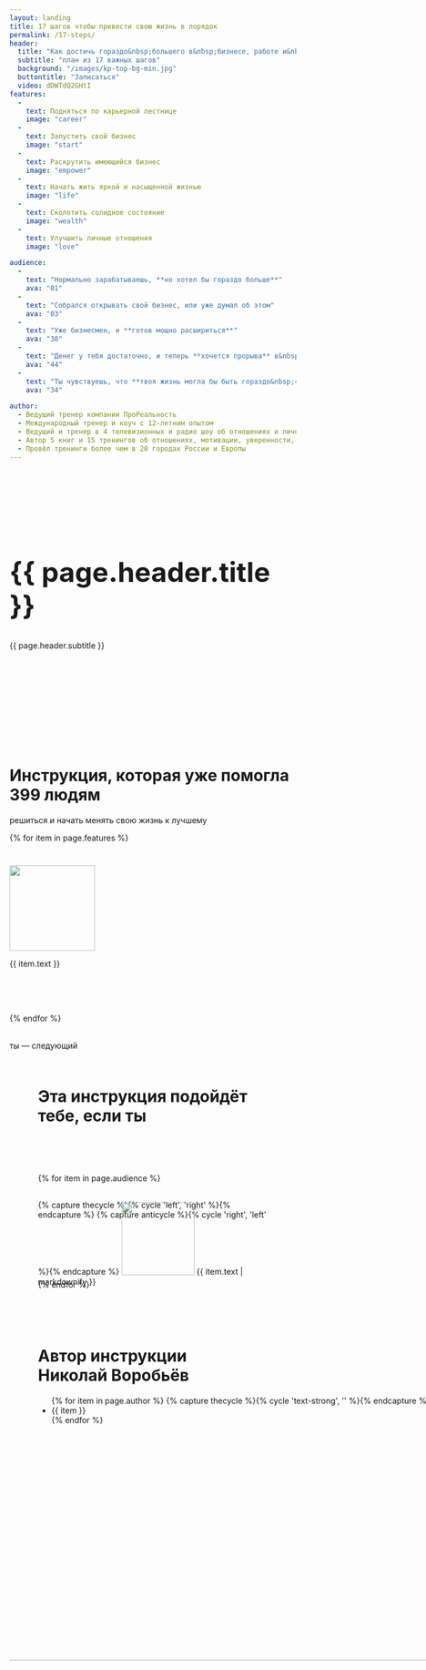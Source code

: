 ```yaml
---
layout: landing
title: 17 шагов чтобы привести свою жизнь в порядок
permalink: /17-steps/
header: 
  title: "Как достичь гораздо&nbsp;большего в&nbsp;бизнесе, работе и&nbsp;жизни"
  subtitle: "план из 17 важных шагов"
  background: "/images/kp-top-bg-min.jpg"
  buttontitle: "Записаться"
  video: dDWTdQ2GHtI
features: 
  -
    text: Подняться по карьерной лестнице
    image: "career"
  -
    text: Запустить свой бизнес
    image: "start"
  -
    text: Раскрутить имеющийся бизнес
    image: "empower"
  -
    text: Начать жить яркой и насыщенной жизнью
    image: "life"
  -
    text: Сколотить солидное состояние
    image: "wealth"
  -
    text: Улучшить личные отношения
    image: "love"

audience:
  -
    text: "Нормально зарабатываешь, **но хотел бы гораздо больше**"
    ava: "01"
  -
    text: "Собрался открывать свой бизнес, или уже думал об этом"
    ava: "03"
  -
    text: "Уже бизнесмен, и **готов мощно расшириться**"
    ava: "38"
  -
    text: "Денег у тебя достаточно, и теперь **хочется прорыва** в&nbsp;других областях жизни тоже"
    ava: "44"
  -
    text: "Ты чувствуешь, что **твоя жизнь могла бы быть гораздо&nbsp;«вкуснее»**"
    ava: "34"

author:
  - Ведущий тренер компании ПроРеальность
  - Международный тренер и коуч с 12-летним опытом
  - Ведущий и тренер в 4 телевизионных и радио шоу об отношениях и личной эффективности
  - Автор 5 книг и 15 тренингов об отношениях, мотивации, уверенности, бизнесе, продажах и личной эффективности
  - Провёл тренинги более чем в 20 городах России и Европы
---
```


<style type="text/css">
  header { display: none; }
</style>

<div class="section bg-primary text-center" style="background-image: url({{ page.header.background }}); background-size: cover; background-position: center; padding: 150px 0;">
  <div class="container">
    <div class="row">
      <h1 style="margin-top: 0; font-size: 48px;">{{ page.header.title }}</h1>
      <p class="lead">
        {{ page.header.subtitle }}
      </p>
    </div>
  </div>
</div>

<div class="section">
  <div class="container">
    <h1 class="text-center">Инструкция, которая уже помогла 399 людям</h1>
    <p class="lead text-muted text-center">решиться и начать менять свою жизнь к лучшему</p>
    <div class="row">
      {% for item in page.features %}
        <div class="col-md-4 text-center" style="height: 260px; margin-top: 40px">
          <img src="/images/17-steps/{{ item.image }}.png" width="150" height="150"/>
          <br/>
          <p class="lead">{{ item.text }}</p>
        </div>
      {% endfor %}
    </div>
    <br/>
    <p class="lead text-muted text-center">ты — следующий</p>
  </div>
</div>

<div class="section bg-clouds" style="background-image: url({{ page.header.background }}); background-size: cover; background-position: right;">
  <div class="container">
    <div class="row">
      <div class="col-xs-10 col-xs-offset-1 bg-white" style="padding: 50px;">
        <h1 style="margin-top: 0; margin-bottom: 3em;" class="text-center">Эта инструкция подойдёт тебе, если ты</h1>
        {% for item in page.audience %}
          <div style="width: 100%; height: 140px; margin-top: 2.2em;">
            {% capture thecycle %}{% cycle 'left', 'right' %}{% endcapture %}
            {% capture anticycle %}{% cycle 'right', 'left' %}{% endcapture %}
            <img src="/images/17-steps/avatar/{{ item.ava }}.png" class="pull-{{ thecycle }}" width="128" height="128" style="margin-{{ anticycle }}: 2em; margin-top: -2.2em;"/>
            <span class="text-{{ thecycle }}">{{ item.text | markdownify }}</span>
          </div>
        {% endfor %}
      </div>
    </div>
  </div>
</div>

<div class="section">
  <div style="
    min-width: 1000px;
    min-height: 600px;
    background-image: url(http://prorealnost.com/data/media/prorealnost/me.jpg);
    background-repeat: no-repeat;
    background-position: left bottom;
    border-bottom: solid #e0e0e0 3px;
  ">
    <div class="container">
      <div class="row">
        <div class="col-xs-offset-5 col-xs-7 bg-clouds" style="padding: 50px;">
          <h1 style="margin-top: 0;">Автор инструкции<br/>Николай Воробьёв</h1>
          <ul class="fa-ul">
            {% for item in page.author %}
              {% capture thecycle %}{% cycle 'text-strong', '' %}{% endcapture %}
              <li class="{{ thecycle }}">
                <i class="fa-li fa fa-check text-danger"></i>
                {{ item }}
              </li>
            {% endfor %}
          </ul>
        </div>
      </div>
    </div>
  </div>
</div>

<div class="section">
  <div class="container">
    <div style="width: 500px; margin: 0 auto;">
      <script>window.gcEmbedId=1953;</script>
      <script src='http://nv.prorealnost.com/public/js/embed.js'></script>
    </div>
  </div>
</div>
